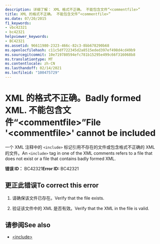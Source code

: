 ```yaml
---
description: 详细了解： XML 格式不正确。 不能包含文件“<commentfile>”
title: XML 的格式不正确。 不能包含文件“<commentfile>”
ms.date: 07/20/2015
f1_keywords:
- vbc42321
- bc42321
helpviewer_keywords:
- BC42321
ms.assetid: 96611980-2323-466c-82c3-8bb678290b68
ms.openlocfilehash: c11c5df722345d2a8515eded397ef498d4cd49b9
ms.sourcegitcommit: 10e719780594efc781b15295e499c66f316068b8
ms.translationtype: MT
ms.contentlocale: zh-CN
ms.lasthandoff: 02/14/2021
ms.locfileid: "100475729"
---
```

# <a name="badly-formed-xml-file-commentfile-cannot-be-included"></a><span data-ttu-id="42fb5-105">XML 的格式不正确。</span><span class="sxs-lookup"><span data-stu-id="42fb5-105">Badly formed XML.</span></span> <span data-ttu-id="42fb5-106">不能包含文件“\<commentfile>”</span><span class="sxs-lookup"><span data-stu-id="42fb5-106">File '\<commentfile>' cannot be included</span></span>

<span data-ttu-id="42fb5-107">一个 XML 注释中的 `<include>` 标记引用不存在的文件或包含格式不正确的 XML 的文件。</span><span class="sxs-lookup"><span data-stu-id="42fb5-107">An `<include>` tag in one of the XML comments refers to a file that does not exist or a file that contains badly formed XML.</span></span>  
  
 <span data-ttu-id="42fb5-108">**错误 ID：** BC42321</span><span class="sxs-lookup"><span data-stu-id="42fb5-108">**Error ID:** BC42321</span></span>  
  
## <a name="to-correct-this-error"></a><span data-ttu-id="42fb5-109">更正此错误</span><span class="sxs-lookup"><span data-stu-id="42fb5-109">To correct this error</span></span>  
  
1. <span data-ttu-id="42fb5-110">请确保该文件已存在。</span><span class="sxs-lookup"><span data-stu-id="42fb5-110">Verify that the file exists.</span></span>  
  
2. <span data-ttu-id="42fb5-111">验证该文件中的 XML 是否有效。</span><span class="sxs-lookup"><span data-stu-id="42fb5-111">Verify that the XML in the file is valid.</span></span>  
  
## <a name="see-also"></a><span data-ttu-id="42fb5-112">请参阅</span><span class="sxs-lookup"><span data-stu-id="42fb5-112">See also</span></span>

- [\<include>](../language-reference/xmldoc/include.md)
